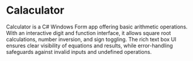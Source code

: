 # Calaculator
Calculator is a C# Windows Form app offering basic arithmetic operations. With an interactive digit and function interface, it allows square root calculations, number inversion, and sign toggling. The rich text box UI ensures clear visibility of equations and results, while error-handling safeguards against invalid inputs and undefined operations.
